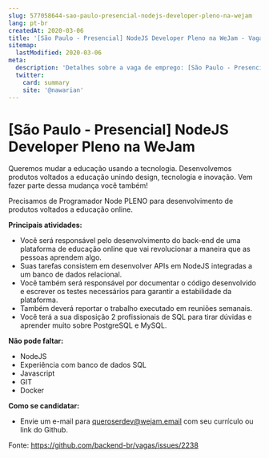 ```yaml
---
slug: 577058644-sao-paulo-presencial-nodejs-developer-pleno-na-wejam
lang: pt-br
createdAt: 2020-03-06
title: '[São Paulo - Presencial] NodeJS Developer Pleno na WeJam - Vaga de Emprego'
sitemap:
  lastModified: 2020-03-06
meta:
  description: 'Detalhes sobre a vaga de emprego: [São Paulo - Presencial] NodeJS Developer Pleno na WeJam'
  twitter:
    card: summary
    site: '@nawarian'
---
```


# [São Paulo - Presencial] NodeJS Developer Pleno na WeJam

Queremos mudar a educação usando a tecnologia. Desenvolvemos produtos voltados a educação unindo design, tecnologia e inovação. Vem fazer parte dessa mudança você também!

Precisamos de Programador Node PLENO para desenvolvimento de produtos voltados a educação online.

**Principais atividades:**

- Você será responsável pelo desenvolvimento do back-end de uma plataforma de educação online que vai revolucionar a maneira que as pessoas aprendem algo.
- Suas tarefas consistem em desenvolver APIs em NodeJS integradas a um banco de dados relacional.
- Você também será responsável por documentar o código desenvolvido e escrever os testes necessários para garantir a estabilidade da plataforma.
- Também deverá reportar o trabalho executado em reuniões semanais.
- Você terá a sua disposição 2 profissionais de SQL para tirar dúvidas e aprender muito sobre PostgreSQL e MySQL.

**Não pode faltar:**

- NodeJS
- Experiência com banco de dados SQL
- Javascript
- GIT
- Docker

**Como se candidatar:**

- Envie um e-mail para queroserdev@wejam.email com seu currículo ou link do Github.

Fonte: https://github.com/backend-br/vagas/issues/2238